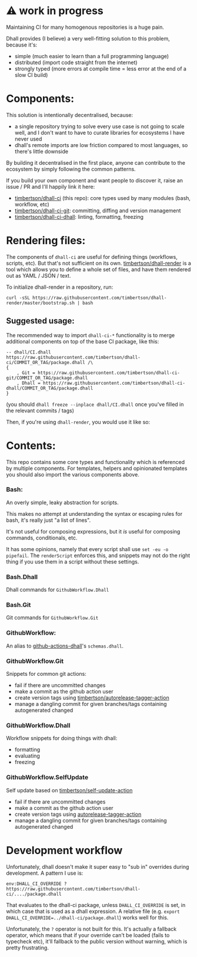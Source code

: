 # :warning: work in progress

Maintaining CI for many homogenous repositories is a huge pain.

Dhall provides (I believe) a very well-fitting solution to this problem, because it's:

 - simple (much easier to learn than a full programming language)
 - distributed (import code straight from the internet)
 - strongly typed (more errors at compile time = less error at the end of a slow CI build)

# Components:

This solution is intentionally decentralised, because:

 - a single repository trying to solve every use case is not going to scale well, and I don't want to have to curate libraries for ecosystems I have never used
 - dhall's remote imports are low friction compared to most languages, so there's little downside

By building it decentralised in the first place, anyone can contribute to the ecosystem by simply following the common patterns.

If you build your own component and want people to discover it, raise an issue / PR and I'll happily link it here:

- [timbertson/dhall-ci](https://github.com/timbertson/dhall-ci) (this repo): core types used by many modules (bash, workflow, etc)
- [timbertson/dhall-ci-git](https://github.com/timbertson/dhall-ci-git): committing, diffing and version management
- [timbertson/dhall-ci-dhall](https://github.com/timbertson/dhall-ci-dhall): linting, formatting, freezing

# Rendering files:

The components of `dhall-ci` are useful for defining things (workflows, scripts, etc). But that's not sufficient on its own. [timbertson/dhall-render](https://github.com/timbertson/dhall-render) is a tool which allows you to define a whole set of files, and have them rendered out as YAML / JSON / text.

To initialize dhall-render in a repository, run:

```
curl -sSL https://raw.githubusercontent.com/timbertson/dhall-render/master/bootstrap.sh | bash
```

## Suggested usage:

The recommended way to import `dhall-ci-*` functionality is to merge additional components on top of the base CI package, like this:

```dhall
-- dhall/CI.dhall
https://raw.githubusercontent.com/timbertson/dhall-ci/COMMIT_OR_TAG/package.dhall /\
{
	, Git = https://raw.githubusercontent.com/timbertson/dhall-ci-git/COMMIT_OR_TAG/package.dhall
	, Dhall = https://raw.githubusercontent.com/timbertson/dhall-ci-dhall/COMMIT_OR_TAG/package.dhall
}
```

(you should `dhall freeze --inplace dhall/CI.dhall` once you've filled in the relevant commits / tags)

Then, if you're using `dhall-render`, you would use it like so:

# Contents:

This repo contains some core types and functionality which is referenced by multiple components. For templates, helpers and opinionated templates you should also import the various components above.

### Bash:

An overly simple, leaky abstraction for scripts.

This makes no attempt at understanding the syntax or escaping rules for bash, it's really just "a list of lines".

It's not useful for composing expressions, but it _is_ useful for composing commands, conditionals, etc.

It has some opinions, namely that every script shall use `set -eu -o pipefail`. The `renderScript` enforces this, and snippets may not do the right thing if you use them in a script without these settings.

### Bash.Dhall

Dhall commands for `GithubWorkflow.Dhall`

### Bash.Git

Git commands for `GithubWorkflow.Git`

### GithubWorkflow:

An alias to [github-actions-dhall](https://github.com/regadas/github-actions-dhall)'s `schemas.dhall`.

### GithubWorkflow.Git

Snippets for common git actions:

 - fail if there are uncommitted changes
 - make a commit as the github action user
 - create version tags using [timbertson/autorelease-tagger-action](https://github.com/timbertson/autorelease-tagger-action)
 - manage a dangling commit for given branches/tags containing autogenerated changed

### GithubWorkflow.Dhall

Workflow snippets for doing things with dhall:

 - formatting
 - evaluating
 - freezing

### GithubWorkflow.SelfUpdate

Self update based on [timbertson/self-update-action](https://github.com/timbertson/self-update-action)

 - fail if there are uncommitted changes
 - make a commit as the github action user
 - create version tags using [autorelease-tagger-action](https://github.com/timbertson/autorelease-tagger-action)
 - manage a dangling commit for given branches/tags containing autogenerated changed

# Development workflow

Unfortunately, dhall doesn't make it super easy to "sub in" overrides during development. A pattern I use is:

```
env:DHALL_CI_OVERRIDE ? https://raw.githubusercontent.com/timbertson/dhall-ci/..../package.dhall
```

That evaluates to the dhall-ci package, unless `DHALL_CI_OVERRIDE` is set, in which case that is used as a dhall expression. A relative file (e.g. `export DHALL_CI_OVERRIDE=../dhall-ci/package.dhall`) works well for this.

Unfortunately, the `?` operator is not built for this. It's actually a fallback operator, which means that if your override can't be loaded (fails to typecheck etc), it'll fallback to the public version without warning, which is pretty frustrating.
